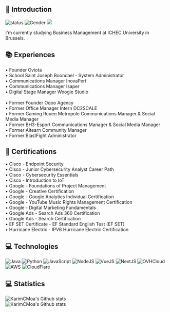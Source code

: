 ## 👋 Introduction

![status](https://img.shields.io/badge/status-up-brightgreen) ![Gender](https://img.shields.io/badge/gender-%F0%9F%A4%B5-lightgrey) ![](https://visitor-badge.glitch.me/badge?page_id=github.com/KarimCMoa)

<p>
  I'm currently studying Business Management at ICHEC University in Brussels.
</p>

## 📚 Experiences
• Founder Oviota </br>
• School Saint Joseph Boondael - System Administrator </br>
• Communications Manager InovaPerf </br>
• Communications Manager Isaper </br>
• Digital Stage Manager Woogie Studio </br>
 </br>
• Former Founder Oqoo Agency </br>
• Former Office Manager Intern DC2SCALE </br>
• Former Gaming Rouen Metropole Communications Manager & Social Media Manager </br>
• Former BH3-Esport Communications Manager & Social Media Manager </br>
• Former Altearn Community Manager </br>
• Former BlastFight Administrator </br>

## 📜 Certifications
• Cisco - Endpoint Security </br>
• Cisco - Junior Cybersecurity Analyst Career Path </br>
• Cisco - Cybersecurity Essentials </br>
• Cisco - Introduction to IoT </br>
• Google - Foundations of Project Management </br>
• Google - Creative Certification </br>
• Google - Google Analytics Individual Certification </br>
• Google - YouTube Music Rights Management Certification </br>
• Google - Digital Marketing Fundamentals </br>
• Google Ads - Search Ads 360 Certification </br>
• Google Ads - Search Certification </br>
• EF SET Certificate - EF Standard English Test (EF SET)  </br>
• Hurricane Electric - IPV6 Hurricane Electric Certification </br>

## 💻 Technologies

![Java](https://img.shields.io/badge/java-%23303846.svg?style=for-the-badge&logo=java&logoColor=white)
![Python](https://img.shields.io/badge/python-%23303846.svg?style=for-the-badge&logo=java&logoColor=white)
![JavaScript](https://img.shields.io/badge/JavaScript-%23303846.svg?style=for-the-badge&logo=java&logoColor=white)
![NodeJS](https://img.shields.io/badge/NodeJS-%23303846.svg?style=for-the-badge&logo=java&logoColor=white)
![VueJS](https://img.shields.io/badge/VueJS-%23303846.svg?style=for-the-badge&logo=java&logoColor=white)
![NextJS](https://img.shields.io/badge/NextJS-%23303846.svg?style=for-the-badge&logo=java&logoColor=white)
![OVHCloud](https://img.shields.io/badge/OVHCloud-%23303846.svg?style=for-the-badge&logo=java&logoColor=white)
![AWS](https://img.shields.io/badge/AWS-%23303846.svg?style=for-the-badge&logo=java&logoColor=white)
![CloudFlare](https://img.shields.io/badge/CloudFlare-%23303846.svg?style=for-the-badge&logo=java&logoColor=white)

## 💻 Statistics
![KarimCMoa's Github stats](https://github-readme-stats.vercel.app/api?username=KarimCMoa&theme=dark)  
![KarimCMoa's Github stats](https://github-readme-stats-nine-green-80.vercel.app/api/top-langs/?username=karimcmoa&layout=compact&theme=dark&exclude_repo=github-readme-stats,react-leaflet-heatmap-layer&hide=Roff)
